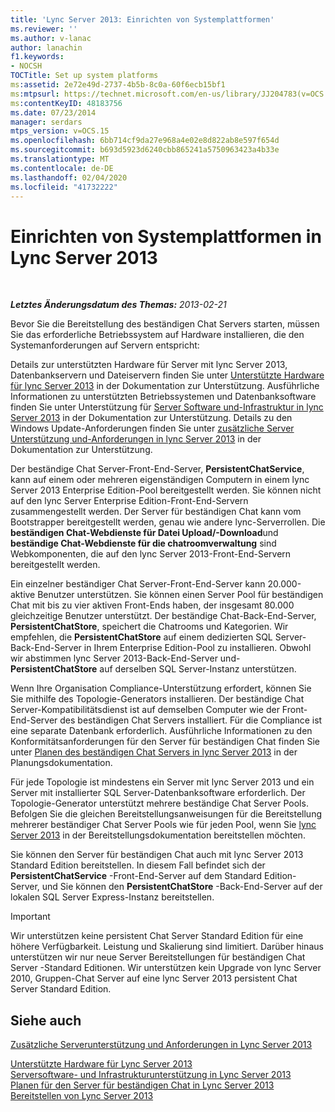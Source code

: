 ```yaml
---
title: 'Lync Server 2013: Einrichten von Systemplattformen'
ms.reviewer: ''
ms.author: v-lanac
author: lanachin
f1.keywords:
- NOCSH
TOCTitle: Set up system platforms
ms:assetid: 2e72e49d-2737-4b5b-8c0a-60f6ecb15bf1
ms:mtpsurl: https://technet.microsoft.com/en-us/library/JJ204783(v=OCS.15)
ms:contentKeyID: 48183756
ms.date: 07/23/2014
manager: serdars
mtps_version: v=OCS.15
ms.openlocfilehash: 6bb714cf9da27e968a4e02e8d822ab8e597f654d
ms.sourcegitcommit: b693d5923d6240cbb865241a5750963423a4b33e
ms.translationtype: MT
ms.contentlocale: de-DE
ms.lasthandoff: 02/04/2020
ms.locfileid: "41732222"
---
```

<div data-xmlns="http://www.w3.org/1999/xhtml">

<div class="topic" data-xmlns="http://www.w3.org/1999/xhtml" data-msxsl="urn:schemas-microsoft-com:xslt" data-cs="http://msdn.microsoft.com/en-us/">

<div data-asp="http://msdn2.microsoft.com/asp">

# <a name="set-up-system-platforms-in-lync-server-2013"></a>Einrichten von Systemplattformen in Lync Server 2013

</div>

<div id="mainSection">

<div id="mainBody">

<span> </span>

_**Letztes Änderungsdatum des Themas:** 2013-02-21_

Bevor Sie die Bereitstellung des beständigen Chat Servers starten, müssen Sie das erforderliche Betriebssystem auf Hardware installieren, die den Systemanforderungen auf Servern entspricht:

Details zur unterstützten Hardware für Server mit lync Server 2013, Datenbankservern und Dateiservern finden Sie unter [Unterstützte Hardware für lync Server 2013](lync-server-2013-supported-hardware.md) in der Dokumentation zur Unterstützung. Ausführliche Informationen zu unterstützten Betriebssystemen und Datenbanksoftware finden Sie unter Unterstützung für [Server Software und-Infrastruktur in lync Server 2013](lync-server-2013-server-software-and-infrastructure-support.md) in der Dokumentation zur Unterstützung. Details zu den Windows Update-Anforderungen finden Sie unter [zusätzliche Server Unterstützung und-Anforderungen in lync Server 2013](lync-server-2013-additional-server-support-and-requirements.md) in der Dokumentation zur Unterstützung.

Der beständige Chat Server-Front-End-Server, **PersistentChatService**, kann auf einem oder mehreren eigenständigen Computern in einem lync Server 2013 Enterprise Edition-Pool bereitgestellt werden. Sie können nicht auf den lync Server Enterprise Edition-Front-End-Servern zusammengestellt werden. Der Server für beständigen Chat kann vom Bootstrapper bereitgestellt werden, genau wie andere lync-Serverrollen. Die **beständigen Chat-Webdienste für Datei Upload/-Download**und **beständige Chat-Webdienste für die chatroomverwaltung** sind Webkomponenten, die auf den lync Server 2013-Front-End-Servern bereitgestellt werden.

Ein einzelner beständiger Chat Server-Front-End-Server kann 20.000-aktive Benutzer unterstützen. Sie können einen Server Pool für beständigen Chat mit bis zu vier aktiven Front-Ends haben, der insgesamt 80.000 gleichzeitige Benutzer unterstützt. Der beständige Chat-Back-End-Server, **PersistentChatStore**, speichert die Chatrooms und Kategorien. Wir empfehlen, die **PersistentChatStore** auf einem dedizierten SQL Server-Back-End-Server in Ihrem Enterprise Edition-Pool zu installieren. Obwohl wir abstimmen lync Server 2013-Back-End-Server und- **PersistentChatStore** auf derselben SQL Server-Instanz unterstützen.

Wenn Ihre Organisation Compliance-Unterstützung erfordert, können Sie Sie mithilfe des Topologie-Generators installieren. Der beständige Chat Server-Kompatibilitätsdienst ist auf demselben Computer wie der Front-End-Server des beständigen Chat Servers installiert. Für die Compliance ist eine separate Datenbank erforderlich. Ausführliche Informationen zu den Konformitätsanforderungen für den Server für beständigen Chat finden Sie unter [Planen des beständigen Chat Servers in lync Server 2013](lync-server-2013-planning-for-persistent-chat-server.md) in der Planungsdokumentation.

Für jede Topologie ist mindestens ein Server mit lync Server 2013 und ein Server mit installierter SQL Server-Datenbanksoftware erforderlich. Der Topologie-Generator unterstützt mehrere beständige Chat Server Pools. Befolgen Sie die gleichen Bereitstellungsanweisungen für die Bereitstellung mehrerer beständiger Chat Server Pools wie für jeden Pool, wenn Sie [lync Server 2013](lync-server-2013-deploying-lync-server.md) in der Bereitstellungsdokumentation bereitstellen möchten.

Sie können den Server für beständigen Chat auch mit lync Server 2013 Standard Edition bereitstellen. In diesem Fall befindet sich der **PersistentChatService** -Front-End-Server auf dem Standard Edition-Server, und Sie können den **PersistentChatStore** -Back-End-Server auf der lokalen SQL Server Express-Instanz bereitstellen.

<div>


> [!IMPORTANT]  
> Wir unterstützen keine persistent Chat Server&nbsp;Standard Edition für eine höhere Verfügbarkeit. Leistung und Skalierung sind limitiert. Darüber hinaus unterstützen wir nur neue Server Bereitstellungen für beständigen Chat Server&nbsp;-Standard Editionen. Wir unterstützen kein Upgrade von lync Server 2010, Gruppen-Chat Server auf eine lync Server 2013&nbsp;persistent Chat Server&nbsp;Standard Edition.



</div>

<div>

## <a name="see-also"></a>Siehe auch


[Zusätzliche Serverunterstützung und Anforderungen in Lync Server 2013](lync-server-2013-additional-server-support-and-requirements.md)  


[Unterstützte Hardware für Lync Server 2013](lync-server-2013-supported-hardware.md)  
[Serversoftware- und Infrastrukturunterstützung in Lync Server 2013](lync-server-2013-server-software-and-infrastructure-support.md)  
[Planen für den Server für beständigen Chat in Lync Server 2013](lync-server-2013-planning-for-persistent-chat-server.md)  
[Bereitstellen von Lync Server 2013](lync-server-2013-deploying-lync-server.md)  
  

</div>

</div>

<span> </span>

</div>

</div>

</div>

